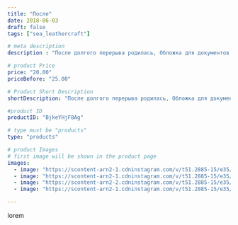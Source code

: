 ```yaml
---
title: "После"
date: 2018-06-03
draft: false
tags: ["sea_leathercraft"]

# meta description
description : "После долгого перерыва родилась, Обложка для документов. #ручнаяработа #своимируками #handmade  #тиснение #растительноедубление #подарок #продается #essentuki #"

# product Price
price: "20.00"
priceBefore: "25.00"

# Product Short Description
shortDescription: "После долгого перерыва родилась, Обложка для документов. #ручнаяработа #своимируками #handmade  #тиснение #растительноедубление #подарок #продается #essentuki #кмв #кмв_26 #кавказ #kmv_26 #pyatigorsk #belts #ессентуки #цех #leathercraft #кожа #handmade #leather #cuero #belt #ручнаяработа #карвинг #тиснение #подарокручнойработы  #растительноедубление #кожарастительногодубления #ручнаяработа #тиснение з#кошелек #карвинг #хендмейд #handmade #hm #своимируками #кожаныйкошелек #ручнаяработа #своимируками #handmade  #тиснение #растительноедубление #подарок #продается #essentuki #кмв #кмв_26 #кавказ #kmv_26 #pyatigorsk #belts #ессентуки #цех #leathercraft #кожа #сундуквцех #leather #кисет"

#product ID
productID: "BjkeYHjF8Ag"

# type must be "products"
type: "products"

# product Images
# first image will be shown in the product page
images:
  - image: "https://scontent-arn2-1.cdninstagram.com/v/t51.2885-15/e35/32669633_632499387103835_4741943468752896000_n.jpg?_nc_ht=scontent-arn2-1.cdninstagram.com&_nc_cat=111&_nc_ohc=GLOAkd_1Kl4AX--5TjT&se=7&tp=1&oh=bb537acfbfb562128c9edc5f0db65579&oe=605B57FF&ig_cache_key=MTc5MzY5MTc0ODMwMjU1MDk5Nw%3D%3D.2"
  - image: "https://scontent-arn2-1.cdninstagram.com/v/t51.2885-15/e35/33049759_239761623270006_4052792262185189376_n.jpg?_nc_ht=scontent-arn2-1.cdninstagram.com&_nc_cat=106&_nc_ohc=WmwyyFO4pkkAX9nb8XJ&se=7&tp=1&oh=d92c744480fbf19419490ff69f75ede2&oe=605C69B6&ig_cache_key=MTc5MzY5MTcxMDE3NjM1NTc4MA%3D%3D.2"
  - image: "https://scontent-arn2-2.cdninstagram.com/v/t51.2885-15/e35/32840598_611799165862088_4618333828937678848_n.jpg?_nc_ht=scontent-arn2-2.cdninstagram.com&_nc_cat=108&_nc_ohc=xTDE58oFuuoAX-xWghE&se=7&tp=1&oh=519b5896e8d96ff04c8f65e3010376f5&oe=605A4E94&ig_cache_key=MTc5MzY5MTc0ODIxMDIwMjcyNA%3D%3D.2"
  - image: "https://scontent-arn2-1.cdninstagram.com/v/t51.2885-15/e35/33248009_904837433038038_6629178302210768896_n.jpg?_nc_ht=scontent-arn2-1.cdninstagram.com&_nc_cat=106&_nc_ohc=6Lpu9Ys_4DIAX-4PhQy&se=7&tp=1&oh=76916053453109053a549b8f697adc2f&oe=605CF68B&ig_cache_key=MTc5MzY5MTcxNTg1NTM2ODMxOQ%3D%3D.2"

---
```

lorem
